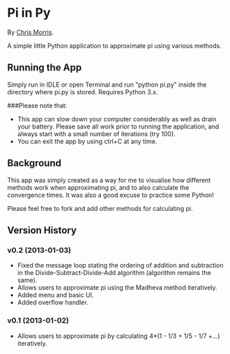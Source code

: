 # Pi in Py

By [Chris Morris](http://chrismorris.org).

A simple little Python application to approximate pi using various methods.

Running the App
---------------
Simply run in IDLE or open Terminal and run "python pi.py" inside the directory where pi.py is stored.
Requires Python 3.x.

###Please note that:
- This app can slow down your computer considerably as well as drain your battery. Please save all work prior to running the application, and always start with a small number of iterations (try 100).
- You can exit the app by using ctrl+C at any time.

Background
----------
This app was simply created as a way for me to visualise how different methods work when approximating pi, and to also calculate the convergence times. It was also a good excuse to practice some Python!

Please feel free to fork and add other methods for calculating pi.

Version History
---------------
### v0.2 (2013-01-03)
- Fixed the message loop stating the ordering of addition and subtraction in the Divide-Subtract-Divide-Add algorithm (algorithm remains the same).
- Allows users to approximate pi using the Madheva method iteratively.
- Added menu and basic UI.
- Added overflow handler.

### v0.1 (2013-01-02)
- Allows users to approximate pi by calculating 4*(1 - 1/3 + 1/5 - 1/7 +...) iteratively.

